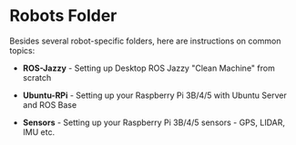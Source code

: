 # Robots Folder

Besides several robot-specific folders, here are instructions on common topics:

- **ROS-Jazzy** - Setting up Desktop ROS Jazzy "Clean Machine" from scratch

- **Ubuntu-RPi** - Setting up your Raspberry Pi 3B/4/5 with Ubuntu Server and ROS Base

- **Sensors** - Setting up your Raspberry Pi 3B/4/5 sensors - GPS, LIDAR, IMU etc.

